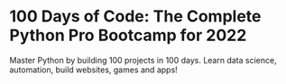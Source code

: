 # 100 Days of Code: The Complete Python Pro Bootcamp for 2022


Master Python by building 100 projects in 100 days. Learn data science, automation, build websites, games and apps!
